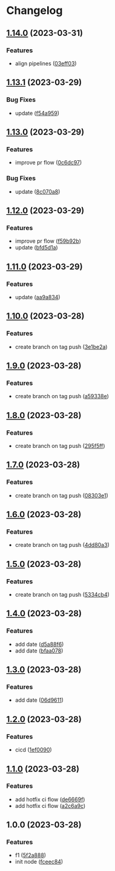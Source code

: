 # Changelog

## [1.14.0](https://github.com/eugeneVzaidun/cicd/compare/v1.13.1...v1.14.0) (2023-03-31)


### Features

* align pipelines ([03eff03](https://github.com/eugeneVzaidun/cicd/commit/03eff038db7428647ae66c09df8f4ec6b20a5a1f))

## [1.13.1](https://github.com/eugeneVzaidun/cicd/compare/v1.13.0...v1.13.1) (2023-03-29)


### Bug Fixes

* update ([f54a959](https://github.com/eugeneVzaidun/cicd/commit/f54a95980ee090c2edd80a51b62487cbc4d8867f))

## [1.13.0](https://github.com/eugeneVzaidun/cicd/compare/v1.12.0...v1.13.0) (2023-03-29)


### Features

* improve pr flow ([0c6dc97](https://github.com/eugeneVzaidun/cicd/commit/0c6dc978caa95df03e211dfb87868d83e718b83f))


### Bug Fixes

* update ([8c070a8](https://github.com/eugeneVzaidun/cicd/commit/8c070a862d4e8e8791b8960eb092b695f4231d99))

## [1.12.0](https://github.com/eugeneVzaidun/cicd/compare/v1.11.0...v1.12.0) (2023-03-29)


### Features

* improve pr flow ([f59b92b](https://github.com/eugeneVzaidun/cicd/commit/f59b92bb2e4e9ea21092d97ec54df93ea214a62f))
* update ([bfd5d1a](https://github.com/eugeneVzaidun/cicd/commit/bfd5d1ab555431ef8a08a68d3db21f5ab5a7a66e))

## [1.11.0](https://github.com/eugeneVzaidun/cicd/compare/v1.10.0...v1.11.0) (2023-03-29)


### Features

* update ([aa9a834](https://github.com/eugeneVzaidun/cicd/commit/aa9a8348924b1881512e44624f51e15e39b176a4))

## [1.10.0](https://github.com/eugeneVzaidun/cicd/compare/v1.9.0...v1.10.0) (2023-03-28)


### Features

* create branch on tag push ([3e1be2a](https://github.com/eugeneVzaidun/cicd/commit/3e1be2a71e496f6d6cadb77ee066c1ba784d071a))

## [1.9.0](https://github.com/eugeneVzaidun/cicd/compare/v1.8.0...v1.9.0) (2023-03-28)


### Features

* create branch on tag push ([a59338e](https://github.com/eugeneVzaidun/cicd/commit/a59338e8539f377c130dada7f247975f42a84e47))

## [1.8.0](https://github.com/eugeneVzaidun/cicd/compare/v1.7.0...v1.8.0) (2023-03-28)


### Features

* create branch on tag push ([295f5ff](https://github.com/eugeneVzaidun/cicd/commit/295f5ff51baa4a0636fbd0dbff8edf6fcd299ad4))

## [1.7.0](https://github.com/eugeneVzaidun/cicd/compare/v1.6.0...v1.7.0) (2023-03-28)


### Features

* create branch on tag push ([08303e1](https://github.com/eugeneVzaidun/cicd/commit/08303e12b2b393d8438d19e7b0fc91021d1c9e22))

## [1.6.0](https://github.com/eugeneVzaidun/cicd/compare/v1.5.0...v1.6.0) (2023-03-28)


### Features

* create branch on tag push ([4dd80a3](https://github.com/eugeneVzaidun/cicd/commit/4dd80a30d469155c706851eec0f73ddd6ba4bd4b))

## [1.5.0](https://github.com/eugeneVzaidun/cicd/compare/v1.4.0...v1.5.0) (2023-03-28)


### Features

* create branch on tag push ([5334cb4](https://github.com/eugeneVzaidun/cicd/commit/5334cb4803bf7f3047aacba938f389ba1da0ea38))

## [1.4.0](https://github.com/eugeneVzaidun/cicd/compare/v1.3.0...v1.4.0) (2023-03-28)


### Features

* add date ([d5a88f6](https://github.com/eugeneVzaidun/cicd/commit/d5a88f6e673ad5714b01b050650f41d3f18f7262))
* add date ([bfaa078](https://github.com/eugeneVzaidun/cicd/commit/bfaa078710cd02b7d3a276d1fd34862b9d774c03))

## [1.3.0](https://github.com/eugeneVzaidun/cicd/compare/v1.2.0...v1.3.0) (2023-03-28)


### Features

* add date ([06d9611](https://github.com/eugeneVzaidun/cicd/commit/06d9611bb959e27bcee015b882255c02c2a21871))

## [1.2.0](https://github.com/eugeneVzaidun/cicd/compare/v1.1.0...v1.2.0) (2023-03-28)


### Features

* cicd ([1ef0090](https://github.com/eugeneVzaidun/cicd/commit/1ef00904973c55a33be16940aafcd9f6f7319001))

## [1.1.0](https://github.com/eugeneVzaidun/cicd/compare/v1.0.0...v1.1.0) (2023-03-28)


### Features

* add hotfix ci flow ([de6669f](https://github.com/eugeneVzaidun/cicd/commit/de6669fca299a823b4cbdfc31941eafdbea41044))
* add hotfix ci flow ([a2c6a9c](https://github.com/eugeneVzaidun/cicd/commit/a2c6a9cbc1819878d5196892b13064c87e9ba341))

## 1.0.0 (2023-03-28)


### Features

* f1 ([5f2a888](https://github.com/eugeneVzaidun/cicd/commit/5f2a88871a549f5a220e2ffaf27d3f6b13e8d7aa))
* init node ([fceec84](https://github.com/eugeneVzaidun/cicd/commit/fceec847b826e5529c51968802568912eb158ecf))

